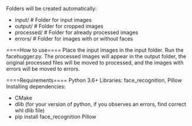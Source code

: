 Folders will be created automatically:
- input/ # Folder for input images
- output/ # Folder for cropped images
- processed/ # Folder for already processed images
- errors/ # Folder for images with or without faces

====How to use====
Place the input images in the input folder.
Run the facehugger.py.
The processed images will appear in the output folder, the original processed files will be moved to processed, and the images with errors will be moved to errors.


====Requirements====
Python 3.6+
Libraries: face_recognition, Pillow
Installing dependencies:
- CMake
- dlib (for your version of python, if you observes an errors, find correct whl dlib file)
- pip install face_recognition Pillow
